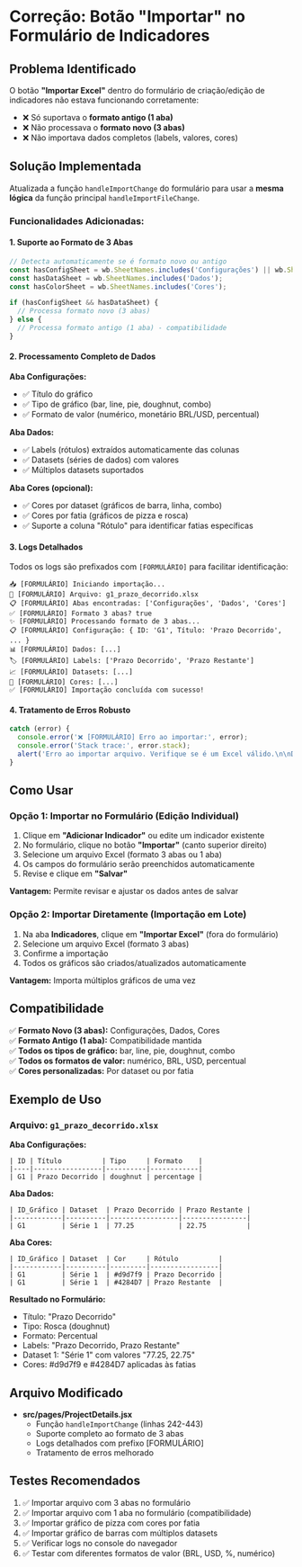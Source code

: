 # Correção: Botão "Importar" no Formulário de Indicadores

## Problema Identificado

O botão **"Importar Excel"** dentro do formulário de criação/edição de indicadores não estava funcionando corretamente:

- ❌ Só suportava o **formato antigo (1 aba)**
- ❌ Não processava o **formato novo (3 abas)**
- ❌ Não importava dados completos (labels, valores, cores)

## Solução Implementada

Atualizada a função `handleImportChange` do formulário para usar a **mesma lógica** da função principal `handleImportFileChange`.

### Funcionalidades Adicionadas:

#### 1. **Suporte ao Formato de 3 Abas**
```javascript
// Detecta automaticamente se é formato novo ou antigo
const hasConfigSheet = wb.SheetNames.includes('Configurações') || wb.SheetNames.includes('Configuracoes');
const hasDataSheet = wb.SheetNames.includes('Dados');
const hasColorSheet = wb.SheetNames.includes('Cores');

if (hasConfigSheet && hasDataSheet) {
  // Processa formato novo (3 abas)
} else {
  // Processa formato antigo (1 aba) - compatibilidade
}
```

#### 2. **Processamento Completo de Dados**

**Aba Configurações:**
- ✅ Título do gráfico
- ✅ Tipo de gráfico (bar, line, pie, doughnut, combo)
- ✅ Formato de valor (numérico, monetário BRL/USD, percentual)

**Aba Dados:**
- ✅ Labels (rótulos) extraídos automaticamente das colunas
- ✅ Datasets (séries de dados) com valores
- ✅ Múltiplos datasets suportados

**Aba Cores (opcional):**
- ✅ Cores por dataset (gráficos de barra, linha, combo)
- ✅ Cores por fatia (gráficos de pizza e rosca)
- ✅ Suporte a coluna "Rótulo" para identificar fatias específicas

#### 3. **Logs Detalhados**

Todos os logs são prefixados com `[FORMULÁRIO]` para facilitar identificação:

```
📥 [FORMULÁRIO] Iniciando importação...
📁 [FORMULÁRIO] Arquivo: g1_prazo_decorrido.xlsx
📋 [FORMULÁRIO] Abas encontradas: ['Configurações', 'Dados', 'Cores']
✅ [FORMULÁRIO] Formato 3 abas? true
✨ [FORMULÁRIO] Processando formato de 3 abas...
📋 [FORMULÁRIO] Configuração: { ID: 'G1', Título: 'Prazo Decorrido', ... }
📊 [FORMULÁRIO] Dados: [...]
🏷️ [FORMULÁRIO] Labels: ['Prazo Decorrido', 'Prazo Restante']
📈 [FORMULÁRIO] Datasets: [...]
🎨 [FORMULÁRIO] Cores: [...]
✅ [FORMULÁRIO] Importação concluída com sucesso!
```

#### 4. **Tratamento de Erros Robusto**

```javascript
catch (error) {
  console.error('❌ [FORMULÁRIO] Erro ao importar:', error);
  console.error('Stack trace:', error.stack);
  alert('Erro ao importar arquivo. Verifique se é um Excel válido.\n\nDetalhes: ' + error.message);
}
```

## Como Usar

### Opção 1: Importar no Formulário (Edição Individual)

1. Clique em **"Adicionar Indicador"** ou edite um indicador existente
2. No formulário, clique no botão **"Importar"** (canto superior direito)
3. Selecione um arquivo Excel (formato 3 abas ou 1 aba)
4. Os campos do formulário serão preenchidos automaticamente
5. Revise e clique em **"Salvar"**

**Vantagem:** Permite revisar e ajustar os dados antes de salvar

### Opção 2: Importar Diretamente (Importação em Lote)

1. Na aba **Indicadores**, clique em **"Importar Excel"** (fora do formulário)
2. Selecione um arquivo Excel (formato 3 abas)
3. Confirme a importação
4. Todos os gráficos são criados/atualizados automaticamente

**Vantagem:** Importa múltiplos gráficos de uma vez

## Compatibilidade

✅ **Formato Novo (3 abas):** Configurações, Dados, Cores  
✅ **Formato Antigo (1 aba):** Compatibilidade mantida  
✅ **Todos os tipos de gráfico:** bar, line, pie, doughnut, combo  
✅ **Todos os formatos de valor:** numérico, BRL, USD, percentual  
✅ **Cores personalizadas:** Por dataset ou por fatia  

## Exemplo de Uso

### Arquivo: `g1_prazo_decorrido.xlsx`

**Aba Configurações:**
```
| ID | Título          | Tipo     | Formato    |
|----|-----------------|----------|------------|
| G1 | Prazo Decorrido | doughnut | percentage |
```

**Aba Dados:**
```
| ID_Gráfico | Dataset  | Prazo Decorrido | Prazo Restante |
|------------|----------|-----------------|----------------|
| G1         | Série 1  | 77.25           | 22.75          |
```

**Aba Cores:**
```
| ID_Gráfico | Dataset  | Cor     | Rótulo          |
|------------|----------|---------|-----------------|
| G1         | Série 1  | #d9d7f9 | Prazo Decorrido |
| G1         | Série 1  | #4284D7 | Prazo Restante  |
```

**Resultado no Formulário:**
- Título: "Prazo Decorrido"
- Tipo: Rosca (doughnut)
- Formato: Percentual
- Labels: "Prazo Decorrido, Prazo Restante"
- Dataset 1: "Série 1" com valores "77.25, 22.75"
- Cores: #d9d7f9 e #4284D7 aplicadas às fatias

## Arquivo Modificado

- **src/pages/ProjectDetails.jsx**
  - Função `handleImportChange` (linhas 242-443)
  - Suporte completo ao formato de 3 abas
  - Logs detalhados com prefixo [FORMULÁRIO]
  - Tratamento de erros melhorado

## Testes Recomendados

1. ✅ Importar arquivo com 3 abas no formulário
2. ✅ Importar arquivo com 1 aba no formulário (compatibilidade)
3. ✅ Importar gráfico de pizza com cores por fatia
4. ✅ Importar gráfico de barras com múltiplos datasets
5. ✅ Verificar logs no console do navegador
6. ✅ Testar com diferentes formatos de valor (BRL, USD, %, numérico)
